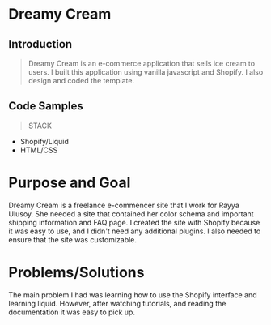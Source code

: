 # Dreamy Cream

## Introduction

>Dreamy Cream is an e-commerce application that sells ice cream to users. I built this application using vanilla javascript and Shopify. I also design and coded the template.

## Code Samples

> STACK
* Shopify/Liquid 
* HTML/CSS

# Purpose and Goal
Dreamy Cream is a freelance e-commencer site that I work for Rayya Ulusoy. She needed a site that contained her color schema and important shipping information and FAQ page. I created the site with Shopify because it was easy to use, and I didn't need any additional plugins. I also needed to ensure that the site was customizable.

# Problems/Solutions
The main problem I had was learning how to use the Shopify interface and learning liquid. However, after watching tutorials, and reading the documentation it was easy to pick up.


